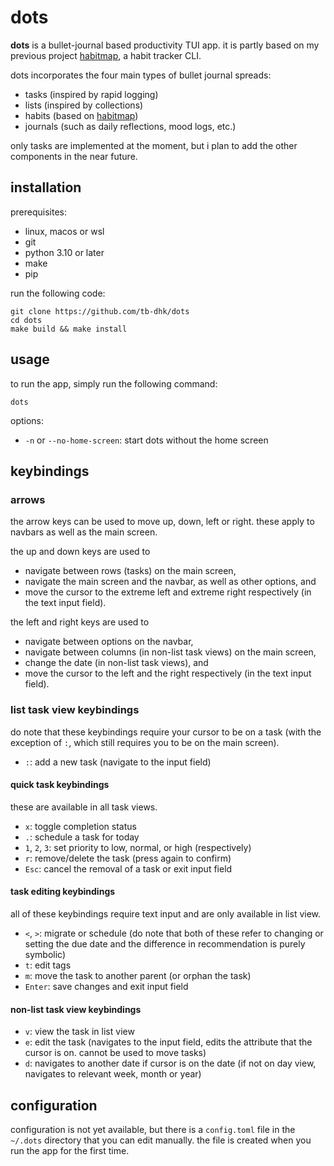 # dots
**dots** is a bullet-journal based productivity TUI app. it is partly based on my previous project [habitmap](https://github.com/tb-dhk/habitmap), a habit tracker CLI.

dots incorporates the four main types of bullet journal spreads:
- tasks (inspired by rapid logging)
- lists (inspired by collections)
- habits (based on [habitmap](https://github.com/tb-dhk/habitmap))
- journals (such as daily reflections, mood logs, etc.)

only tasks are implemented at the moment, but i plan to add the other components in the near future.

## installation

prerequisites:
- linux, macos or wsl
- git
- python 3.10 or later
- make
- pip

run the following code:
```
git clone https://github.com/tb-dhk/dots
cd dots
make build && make install
```

## usage
to run the app, simply run the following command:

```
dots
```
options:
- `-n` or `--no-home-screen`: start dots without the home screen

## keybindings

### arrows 
the arrow keys can be used to move up, down, left or right. these apply to navbars as well as the main screen.

the up and down keys are used to
- navigate between rows (tasks) on the main screen, 
- navigate the main screen and the navbar, as well as other options, and
- move the cursor to the extreme left and extreme right respectively (in the text input field).

the left and right keys are used to 
- navigate between options on the navbar,
- navigate between columns (in non-list task views) on the main screen,
- change the date (in non-list task views), and
- move the cursor to the left and the right respectively (in the text input field).

### list task view keybindings
do note that these keybindings require your cursor to be on a task (with the exception of `:`, which still requires you to be on the main screen).
- `:`: add a new task (navigate to the input field)

#### quick task keybindings
these are available in all task views.
- `x`: toggle completion status
- `.`: schedule a task for today
- `1`, `2`, `3`: set priority to low, normal, or high (respectively)
- `r`: remove/delete the task (press again to confirm)
- `Esc`: cancel the removal of a task or exit input field

#### task editing keybindings
all of these keybindings require text input and are only available in list view.
- `<`, `>`: migrate or schedule (do note that both of these refer to changing or setting the due date and the difference in recommendation is purely symbolic)
- `t`: edit tags
- `m`: move the task to another parent (or orphan the task)
- `Enter`: save changes and exit input field

#### non-list task view keybindings
- `v`: view the task in list view
- `e`: edit the task (navigates to the input field, edits the attribute that the cursor is on. cannot be used to move tasks)
- `d`: navigates to another date if cursor is on the date (if not on day view, navigates to relevant week, month or year)

## configuration
configuration is not yet available, but there is a `config.toml` file in the `~/.dots` directory that you can edit manually. the file is created when you run the app for the first time.
